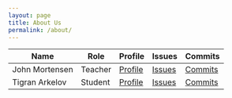 ```yaml
---
layout: page
title: About Us
permalink: /about/
---
```


<table>
  <thead>
  <tr>
    <th>Name</th>
    <th>Role</th>
    <th>Profile</th>
    <th>Issues</th>
    <th>Commits</th>
  </tr>
  </thead>
  <tbody id="users">
  <tr>
    <td>John Mortensen</td>
    <td>Teacher</td>
    <td><a href="https://github.com/jm1021" target="_blank">Profile</a></td>
    <td><a href="https://github.com/nighthawkcoders/APCSA/issues/assigned/jm1021" target="_blank">Issues</a></td>
    <td><a href="https://github.com/nighthawkcoders/APCSA/commits?author=jm1021" target="_blank">Commits</a></td>
  </tr>
  <tr>
    <td>Tigran Arkelov</td>
    <td>Student</td>
    <td><a href="https://github.com/Tigran7" target="_blank">Profile</a></td>
    <td><a href="https://github.com/nighthawkcoders/APCSA/issues/assigned/Tigran7" target="_blank">Issues</a></td>
    <td><a href="https://github.com/nighthawkcoders/APCSA/commits?author=Tigran7" target="_blank">Commits</a></td>
  </tr>
  </tbody>
</table>

<script>   
    // fetch the record from the database for a chosen userid
    //url for Read API
    const url='https://csp.nighthawkcodingsociety.com/crud_api/read/'
    console.log(url);
    const requestOptions = {
        method: 'GET',
        mode: 'no-cors',
    };
    //Async fetch API call to the database
    fetch(url, requestOptions).then(response => {
        // prepare HTML search result container for new output
        const resultContainer = document.getElementById("users");
        // clean up from previous search
        while (resultContainer.firstChild) {
            resultContainer.removeChild(resultContainer.firstChild);
        }
        // trap error response from Web API
        if (response.status !== 200) {
            const errorMsg = 'Database response error: ' + response.status;
            console.log(errorMsg);
            const tr = document.createElement("tr");
            const td = document.createElement("td");
            td.innerHTML = errorMsg;
            tr.appendChild(td);
            resultContainer.appendChild(tr);
            return;
        }
        // response contains valid result
        response.json().then(data => {
            console.log(data);
            //create a table row for the new user
            for (let row in data) {
              const tr = document.createElement("tr");

              for (let key in row) {
                  if (key !== 'query') {
                      //create a cell for each key
                      const td = document.createElement("td");
                      td.innerHTML = data[key];
                      //add each cell to the table row
                      tr.appendChild(td);
                  }
              }
              // append the row to the table
              resultContainer.appendChild(tr);
            }
            
        })
    })
</script>
